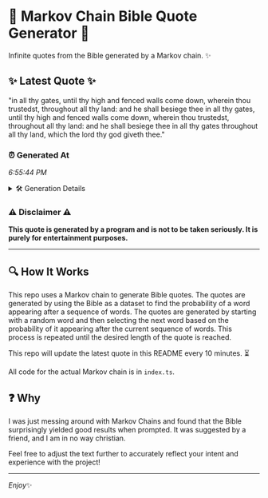 # 📖 Markov Chain Bible Quote Generator 📖

Infinite quotes from the Bible generated by a Markov chain. ✨

## ✨ Latest Quote ✨
"in all thy gates, until thy high and fenced walls come down, wherein thou trustedst, throughout all thy land: and he shall besiege thee in all thy gates, until thy high and fenced walls come down, wherein thou trustedst, throughout all thy land: and he shall besiege thee in all thy gates throughout all thy land, which the lord thy god giveth thee."

### ⏰ Generated At
*6:55:44 PM*

<details>
    <summary>🛠️ Generation Details</summary>
    <p>
        <strong>🌱 Seed:</strong> in<br>
        <strong>🔄 Iterations:</strong> 62<br>
        <strong>📜 Context History:</strong><br>[ in ]: all<br>[ in, all ]: thy<br>[ in, all, thy ]: gates,<br>[ in, all, thy, gates, ]: until<br>[ in, all, thy, gates,, until ]: thy<br>[ in, all, thy, gates,, until, thy ]: high<br>[ all, thy, gates,, until, thy, high ]: and<br>[ thy, gates,, until, thy, high, and ]: fenced<br>[ gates,, until, thy, high, and, fenced ]: walls<br>[ until, thy, high, and, fenced, walls ]: come<br>[ thy, high, and, fenced, walls, come ]: down,<br>[ high, and, fenced, walls, come, down, ]: wherein<br>[ and, fenced, walls, come, down,, wherein ]: thou<br>[ fenced, walls, come, down,, wherein, thou ]: trustedst,<br>[ walls, come, down,, wherein, thou, trustedst, ]: throughout<br>[ come, down,, wherein, thou, trustedst,, throughout ]: all<br>[ down,, wherein, thou, trustedst,, throughout, all ]: thy<br>[ wherein, thou, trustedst,, throughout, all, thy ]: land:<br>[ thou, trustedst,, throughout, all, thy, land: ]: and<br>[ trustedst,, throughout, all, thy, land:, and ]: he<br>[ throughout, all, thy, land:, and, he ]: shall<br>[ all, thy, land:, and, he, shall ]: besiege<br>[ thy, land:, and, he, shall, besiege ]: thee<br>[ land:, and, he, shall, besiege, thee ]: in<br>[ and, he, shall, besiege, thee, in ]: all<br>[ he, shall, besiege, thee, in, all ]: thy<br>[ shall, besiege, thee, in, all, thy ]: gates,<br>[ besiege, thee, in, all, thy, gates, ]: until<br>[ thee, in, all, thy, gates,, until ]: thy<br>[ in, all, thy, gates,, until, thy ]: high<br>[ all, thy, gates,, until, thy, high ]: and<br>[ thy, gates,, until, thy, high, and ]: fenced<br>[ gates,, until, thy, high, and, fenced ]: walls<br>[ until, thy, high, and, fenced, walls ]: come<br>[ thy, high, and, fenced, walls, come ]: down,<br>[ high, and, fenced, walls, come, down, ]: wherein<br>[ and, fenced, walls, come, down,, wherein ]: thou<br>[ fenced, walls, come, down,, wherein, thou ]: trustedst,<br>[ walls, come, down,, wherein, thou, trustedst, ]: throughout<br>[ come, down,, wherein, thou, trustedst,, throughout ]: all<br>[ down,, wherein, thou, trustedst,, throughout, all ]: thy<br>[ wherein, thou, trustedst,, throughout, all, thy ]: land:<br>[ thou, trustedst,, throughout, all, thy, land: ]: and<br>[ trustedst,, throughout, all, thy, land:, and ]: he<br>[ throughout, all, thy, land:, and, he ]: shall<br>[ all, thy, land:, and, he, shall ]: besiege<br>[ thy, land:, and, he, shall, besiege ]: thee<br>[ land:, and, he, shall, besiege, thee ]: in<br>[ and, he, shall, besiege, thee, in ]: all<br>[ he, shall, besiege, thee, in, all ]: thy<br>[ shall, besiege, thee, in, all, thy ]: gates<br>[ besiege, thee, in, all, thy, gates ]: throughout<br>[ thee, in, all, thy, gates, throughout ]: all<br>[ in, all, thy, gates, throughout, all ]: thy<br>[ all, thy, gates, throughout, all, thy ]: land,<br>[ thy, gates, throughout, all, thy, land, ]: which<br>[ gates, throughout, all, thy, land,, which ]: the<br>[ throughout, all, thy, land,, which, the ]: lord<br>[ all, thy, land,, which, the, lord ]: thy<br>[ thy, land,, which, the, lord, thy ]: god<br>[ land,, which, the, lord, thy, god ]: giveth<br>[ which, the, lord, thy, god, giveth ]: thee.<br>
    </p>
</details>

### ⚠️ Disclaimer ⚠️
**This quote is generated by a program and is not to be taken seriously. It is purely for entertainment purposes.**

---

## 🔍 How It Works

This repo uses a Markov chain to generate Bible quotes. The quotes are generated by using the Bible as a dataset to find the probability of a word appearing after a sequence of words. The quotes are generated by starting with a random word and then selecting the next word based on the probability of it appearing after the current sequence of words. This process is repeated until the desired length of the quote is reached.

This repo will update the latest quote in this README every 10 minutes. ⏳

All code for the actual Markov chain is in `index.ts`.

## ❓ Why

I was just messing around with Markov Chains and found that the Bible surprisingly yielded good results when prompted. 
It was suggested by a friend, and I am in no way christian.

Feel free to adjust the text further to accurately reflect your intent and experience with the project!

---

*Enjoy*✨
